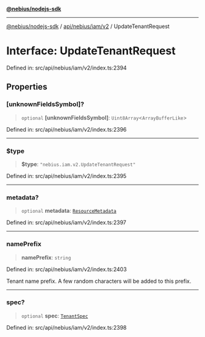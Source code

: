 [**@nebius/nodejs-sdk**](../../../../../README.md)

---

[@nebius/nodejs-sdk](../../../../../README.md) / [api/nebius/iam/v2](../README.md) / UpdateTenantRequest

# Interface: UpdateTenantRequest

Defined in: src/api/nebius/iam/v2/index.ts:2394

## Properties

### \[unknownFieldsSymbol\]?

> `optional` **\[unknownFieldsSymbol\]**: `Uint8Array`\<`ArrayBufferLike`\>

Defined in: src/api/nebius/iam/v2/index.ts:2396

---

### $type

> **$type**: `"nebius.iam.v2.UpdateTenantRequest"`

Defined in: src/api/nebius/iam/v2/index.ts:2395

---

### metadata?

> `optional` **metadata**: [`ResourceMetadata`](../../../common/v1/interfaces/ResourceMetadata.md)

Defined in: src/api/nebius/iam/v2/index.ts:2397

---

### namePrefix

> **namePrefix**: `string`

Defined in: src/api/nebius/iam/v2/index.ts:2403

Tenant name prefix. A few random characters will be added to this prefix.

---

### spec?

> `optional` **spec**: [`TenantSpec`](TenantSpec.md)

Defined in: src/api/nebius/iam/v2/index.ts:2398
